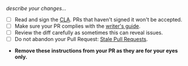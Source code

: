 _describe your changes..._

- [ ] Read and sign the [CLA][1]. PRs that haven't signed it won't be accepted.
- [ ] Make sure your PR complies with the [writer's guide][2].
- [ ] Review the diff carefully as sometimes this can reveal issues.
- [ ] Do not abandon your Pull Request: [Stale Pull Requests][3].
- **Remove these instructions from your PR as they are for your eyes only.**

[1]: https://cla.js.foundation/webpack/webpack.js.org
[2]: https://webpack.js.org/contribute/writers-guide/
[3]: https://webpack.js.org/contribute/#pull-requests
